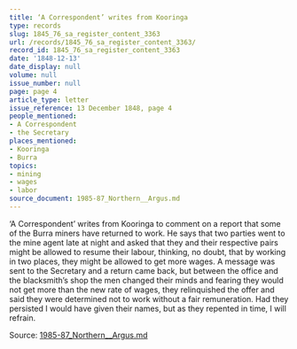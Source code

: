 ```yaml
---
title: ‘A Correspondent’ writes from Kooringa
type: records
slug: 1845_76_sa_register_content_3363
url: /records/1845_76_sa_register_content_3363/
record_id: 1845_76_sa_register_content_3363
date: '1848-12-13'
date_display: null
volume: null
issue_number: null
page: page 4
article_type: letter
issue_reference: 13 December 1848, page 4
people_mentioned:
- A Correspondent
- the Secretary
places_mentioned:
- Kooringa
- Burra
topics:
- mining
- wages
- labor
source_document: 1985-87_Northern__Argus.md
---
```


‘A Correspondent’ writes from Kooringa to comment on a report that some of the Burra miners have returned to work.  He says that two parties went to the mine agent late at night and asked that they and their respective pairs might be allowed to resume their labour, thinking, no doubt, that by working in two places, they might be allowed to get more wages.  A message was sent to the Secretary and a return came back, but between the office and the blacksmith’s shop the men changed their minds and fearing they would not get more than the new rate of wages, they relinquished the offer and said they were determined not to work without a fair remuneration.  Had they persisted I would have given their names, but as they repented in time, I will refrain.

Source: [1985-87_Northern__Argus.md](/downloads/markdown/1985-87_Northern__Argus.md)

